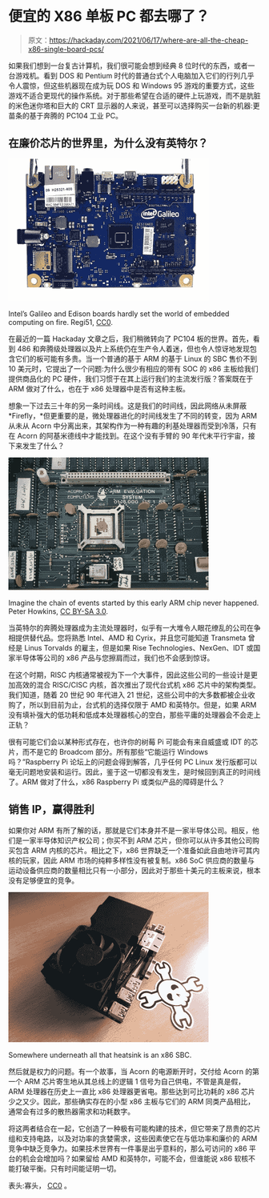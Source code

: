 # 便宜的 X86 单板 PC 都去哪了？

> 原文：<https://hackaday.com/2021/06/17/where-are-all-the-cheap-x86-single-board-pcs/>

如果我们想到一台复古计算机，我们很可能会想到经典 8 位时代的东西，或者一台游戏机。看到 DOS 和 Pentium 时代的普通台式个人电脑加入它们的行列几乎令人震惊，但这些机器现在成为玩 DOS 和 Windows 95 游戏的重要方式，这些游戏不适合更现代的操作系统。对于那些希望在合适的硬件上玩游戏，而不是肮脏的米色迷你塔和巨大的 CRT 显示器的人来说，甚至可以选择购买一台新的机器:更苗条的基于奔腾的 PC104 工业 PC。

## 在廉价芯片的世界里，为什么没有英特尔？

[![Intel's Galileo and Edison boards hardly set the world of embedded computing on fire.](img/a1986b6e5ba0f3f5486ab5d9c3c58f74.png)](https://hackaday.com/wp-content/uploads/2021/05/1280px-Embedded_World_2014_Intel_Galileo_01.jpg)

Intel’s Galileo and Edison boards hardly set the world of embedded computing on fire. Regi51, [CC0](https://commons.wikimedia.org/wiki/File:Embedded_World_2014_Intel_Galileo_01.jpg).

在最近的一篇 Hackaday 文章之后，我们稍微转向了 PC104 板的世界。首先，看到 486 和奔腾级处理器以及片上系统仍在生产令人着迷，但也令人惊讶地发现包含它们的板可能有多贵。当一个普通的基于 ARM 的基于 Linux 的 SBC 售价不到 10 美元时，它提出了一个问题:为什么很少有相应的带有 SOC 的 x86 主板给我们提供商品化的 PC 硬件，我们习惯于在其上运行我们的主流发行版？答案既在于 ARM 做对了什么，也在于 x86 处理器中是否有这种主板。

想象一下过去三十年的另一条时间线。这是我们的时间线，因此网络从未屏蔽 *Firefly，*但更重要的是，微处理器进化的时间线发生了不同的转变，因为 ARM 从未从 Acorn 中分离出来，其架构作为一种有趣的利基处理器而受到冷落，只有在 Acorn 的阿基米德线中才能找到。在这个没有手臂的 90 年代末平行宇宙，接下来发生了什么？

[![An Acorn ARM1 evaluation board](img/f29965d065336eb83953913f4b572321.png)](https://hackaday.com/wp-content/uploads/2021/05/1280px-Acorn-ARM-Evaluation-System.jpg)

Imagine the chain of events started by this early ARM chip never happened. Peter Howkins, [CC BY-SA 3.0](https://commons.wikimedia.org/wiki/File:Acorn-ARM-Evaluation-System.jpg).

当英特尔的奔腾处理器成为主流处理器时，似乎有一大堆令人眼花缭乱的公司在争相提供替代品。您将熟悉 Intel、AMD 和 Cyrix，并且您可能知道 Transmeta 曾经是 Linus Torvalds 的雇主，但是如果 Rise Technologies、NexGen、IDT 或国家半导体等公司的 x86 产品与您擦肩而过，我们也不会感到惊讶。

在这个时期，RISC 内核通常被视为下一个大事件，因此这些公司的一些设计是更加高效的混合 RISC/CISC 内核，首次推出了现代台式机 x86 芯片中的架构类型。我们知道，随着 20 世纪 90 年代进入 21 世纪，这些公司中的大多数都被企业收购了，所以到目前为止，台式机的选择仅限于 AMD 和英特尔。但是，如果 ARM 没有填补强大的低功耗和低成本处理器核心的空白，那些平庸的处理器会不会走上正轨？

很有可能它们会以某种形式存在，也许你的树莓 Pi 可能会有来自威盛或 IDT 的芯片，而不是它的 Broadcom 部分。所有那些“它能运行 Windows 吗？”Raspberry Pi 论坛上的问题会得到解答，几乎任何 PC Linux 发行版都可以毫无问题地安装和运行。因此，鉴于这一切都没有发生，是时候回到真正的时间线了。ARM 做对了什么，x86 Raspberry Pi 或类似产品的障碍是什么？

## 销售 IP，赢得胜利

如果你对 ARM 有所了解的话，那就是它们本身并不是一家半导体公司。相反，他们是一家半导体知识产权公司；你买不到 ARM 芯片，但你可以从许多其他公司购买包含 ARM 内核的芯片。相比之下，x86 世界缺乏一个准备如此自由地许可其内核的玩家，因此 ARM 市场的纯粹多样性没有被复制。x86 SoC 供应商的数量与运动设备供应商的数量相比只有一小部分，因此对于那些十美元的主板来说，根本没有足够便宜的竞争。

[![Somewhere underneath all that heatsink is an x86 SBC.](img/594d06e1a48d9f7daa743d2706fc690d.png)](https://hackaday.com/wp-content/uploads/2021/05/x86-sbc-heatsink.jpg)

Somewhere underneath all that heatsink is an x86 SBC.

然后就是权力的问题。有一个故事，当 Acorn 的电源断开时，交付给 Acorn 的第一个 ARM 芯片寄生地从其总线上的逻辑 1 信号为自己供电，不管是真是假，ARM 处理器在历史上一直比 x86 处理器更省电。那些达到可比功耗的 x86 芯片少之又少。因此，那些确实存在的小型 x86 主板与它们的 ARM 同类产品相比，通常会有过多的散热器需求和功耗数字。

将这两者结合在一起，它创造了一种极有可能构建的技术，但它带来了昂贵的芯片组和支持电路，以及对功率的贪婪需求，这些因素使它在与低功率和廉价的 ARM 竞争中缺乏竞争力。如果技术世界有一件事是出乎意料的，那么可访问的 x86 平台的机会会增加吗？如果留给 AMD 和英特尔，可能不会，但谁能说 x86 软核不能打破平衡。只有时间能证明一切。

表头:寡头， [CC0](https://commons.wikimedia.org/wiki/File:Intel_i386DX-25_IV.jpg) 。